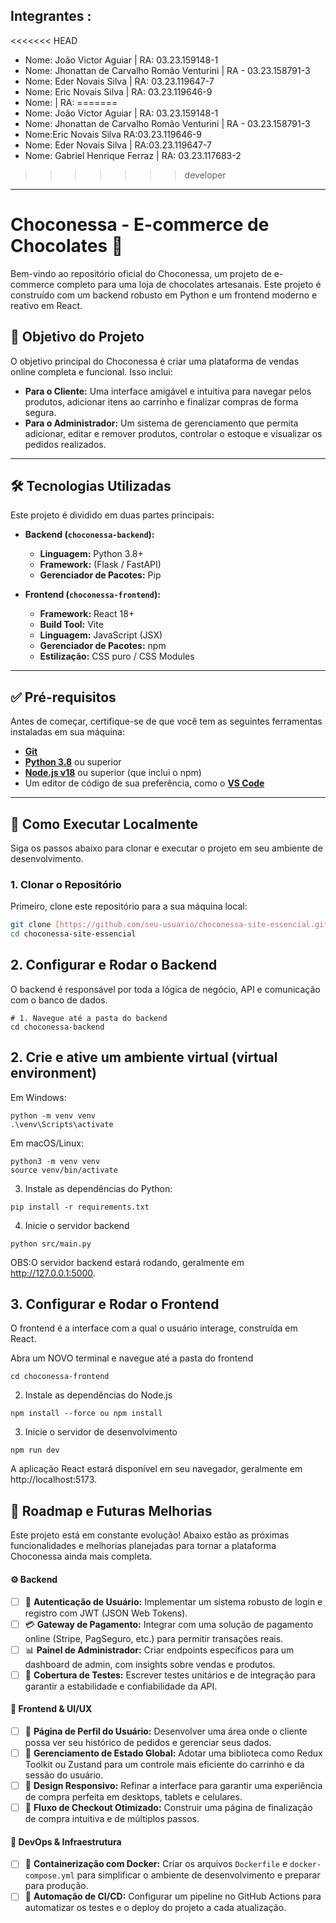 
## Integrantes : 
<<<<<<< HEAD
- Nome:  João Victor Aguiar | RA: 03.23.159148-1
- Nome:  Jhonattan de Carvalho Romão Venturini | RA - 03.23.158791-3
- Nome:  Eder Novais Silva | RA: 03.23.119647-7
- Nome: Eric Novais Silva | RA: 03.23.119646-9
- Nome:  | RA: 
=======
- Nome:  João Victor Aguiar  | RA: 03.23.159148-1
- Nome:  Jhonattan de Carvalho Romão Venturini | RA - 03.23.158791-3
- Nome:Eric Novais Silva  RA:03.23.119646-9  
- Nome: Eder Novais Silva  | RA:03.23.119647-7
- Nome: Gabriel Henrique Ferraz | RA: 03.23.117683-2
>>>>>>> developer
---
# Choconessa - E-commerce de Chocolates 🍫

Bem-vindo ao repositório oficial do Choconessa, um projeto de e-commerce completo para uma loja de chocolates artesanais. Este projeto é construído com um backend robusto em Python e um frontend moderno e reativo em React.

## 🎯 Objetivo do Projeto

O objetivo principal do Choconessa é criar uma plataforma de vendas online completa e funcional. Isso inclui:

- **Para o Cliente:** Uma interface amigável e intuitiva para navegar pelos produtos, adicionar itens ao carrinho e finalizar compras de forma segura.
- **Para o Administrador:** Um sistema de gerenciamento que permita adicionar, editar e remover produtos, controlar o estoque e visualizar os pedidos realizados.

---

## 🛠️ Tecnologias Utilizadas

Este projeto é dividido em duas partes principais:

- **Backend (`choconessa-backend`):**
  - **Linguagem:** Python 3.8+
  - **Framework:** (Flask / FastAPI)
  - **Gerenciador de Pacotes:** Pip

- **Frontend (`choconessa-frontend`):**
  - **Framework:** React 18+
  - **Build Tool:** Vite
  - **Linguagem:** JavaScript (JSX)
  - **Gerenciador de Pacotes:** npm
  - **Estilização:** CSS puro / CSS Modules

---

## ✅ Pré-requisitos

Antes de começar, certifique-se de que você tem as seguintes ferramentas instaladas em sua máquina:

- [**Git**](https://git-scm.com/)
- [**Python 3.8**](https://www.python.org/downloads/) ou superior
- [**Node.js v18**](https://nodejs.org/en/) ou superior (que inclui o npm)
- Um editor de código de sua preferência, como o [**VS Code**](https://code.visualstudio.com/)

---

## 🚀 Como Executar Localmente

Siga os passos abaixo para clonar e executar o projeto em seu ambiente de desenvolvimento.

### 1. Clonar o Repositório

Primeiro, clone este repositório para a sua máquina local:

```bash
git clone [https://github.com/seu-usuario/choconessa-site-essencial.git](https://github.com/seu-usuario/choconessa-site-essencial.git)
cd choconessa-site-essencial
```

## 2. Configurar e Rodar o Backend
O backend é responsável por toda a lógica de negócio, API e comunicação com o banco de dados.
```
# 1. Navegue até a pasta do backend
cd choconessa-backend
```
## 2. Crie e ative um ambiente virtual (virtual environment)
Em Windows:
```
python -m venv venv
.\venv\Scripts\activate
```
Em macOS/Linux:
```
python3 -m venv venv
source venv/bin/activate
```
3. Instale as dependências do Python:
```
pip install -r requirements.txt
```
4. Inicie o servidor backend
```
python src/main.py
```
OBS:O servidor backend estará rodando, geralmente em http://127.0.0.1:5000.

## 3. Configurar e Rodar o Frontend
O frontend é a interface com a qual o usuário interage, construída em React.

Abra um NOVO terminal e navegue até a pasta do frontend
```
cd choconessa-frontend
```
2. Instale as dependências do Node.js
```
npm install --force ou npm install 
```
3. Inicie o servidor de desenvolvimento
```
npm run dev
```
A aplicação React estará disponível em seu navegador, geralmente em http://localhost:5173.

## 🔮 Roadmap e Futuras Melhorias

Este projeto está em constante evolução! Abaixo estão as próximas funcionalidades e melhorias planejadas para tornar a plataforma Choconessa ainda mais completa.

#### ⚙️ Backend
- [ ] 🔐 **Autenticação de Usuário:** Implementar um sistema robusto de login e registro com JWT (JSON Web Tokens).
- [ ] 💳 **Gateway de Pagamento:** Integrar com uma solução de pagamento online (Stripe, PagSeguro, etc.) para permitir transações reais.
- [ ] 📊 **Painel de Administrador:** Criar endpoints específicos para um dashboard de admin, com insights sobre vendas e produtos.
- [ ] 🧪 **Cobertura de Testes:** Escrever testes unitários e de integração para garantir a estabilidade e confiabilidade da API.

#### 🎨 Frontend & UI/UX
- [ ] 👤 **Página de Perfil do Usuário:** Desenvolver uma área onde o cliente possa ver seu histórico de pedidos e gerenciar seus dados.
- [ ] 🔄 **Gerenciamento de Estado Global:** Adotar uma biblioteca como Redux Toolkit ou Zustand para um controle mais eficiente do carrinho e da sessão do usuário.
- [ ] 📱 **Design Responsivo:** Refinar a interface para garantir uma experiência de compra perfeita em desktops, tablets e celulares.
- [ ] 🛒 **Fluxo de Checkout Otimizado:** Construir uma página de finalização de compra intuitiva e de múltiplos passos.

#### 🚀 DevOps & Infraestrutura
- [ ] 🐳 **Containerização com Docker:** Criar os arquivos `Dockerfile` e `docker-compose.yml` para simplificar o ambiente de desenvolvimento e preparar para produção.
- [ ] 🤖 **Automação de CI/CD:** Configurar um pipeline no GitHub Actions para automatizar os testes e o deploy do projeto a cada atualização.
